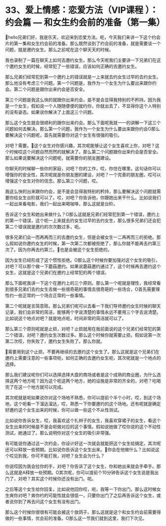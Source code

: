 # 33、爱上情感：恋爱方法（VIP课程 ）：约会篇 — 和女生约会前的准备（第一集）

🎼hello兄弟们好，我是乐天，欢迎来到恋爱方法。呃，今天我们来讲一下这个约会片的第一集和女生约会前的准备。那么既然谈到了约会前的准备，就是需要谈一个问题，就是邀约女生。那么之前呢在这个聊天天的时候。

我也录制了一篇在聊天上如何去邀约女生。那么今天呢我们主要讲一下兄弟们在这个邀约女生的时候，经常犯了一些错误，应该如何正确的去邀约女生。

那么兄弟们经常犯到第一个邀约上的错误就是一上来就去约女生过早的去约女生。那么他没有考虑三个问题。第一个问题是，我作为一个女生为什么要出来跟你约会。第二个问题是跟你出来约会是否安全。

第三个问题是我这么快的就跟你出来约会，是不是会显得我特别的不矜持。因为我是一个女生，假如说一个人随随便便的就约你，你就出去了，不显得你这个人特别的没有姿态。如果说你解决了上面这三个问题。

那么这个女生就会很顺利的跟你出来约会。那么下面呢我就一一的讲解一下这三个问题如何去解决。那么第一个问题，我作为一个女生为什么要出来跟你约会O那么要解决这个问题呢，首先就需要你对这个女生有很强的吸引。

对吧？需要。🎼这个女生对你感兴趣，其次呢能够让这个女生喜欢上你，对吧？这个时候哎这个问题自然而然的就解决了。那么第二个问题跟你出来约会是否安全。那么如果说要解决这个问题呢，就需要你的朋友圈建设。

你聊天的时候聊一些你的家庭，对吧？你的工作，哎，你住在哪里。这句话你可以增强你的安全性，其次呢就是你朋友圈的建设，对吧？一个完善的朋友圈，哎可以增强这个女生对你的信念。那么第三个问题，哎。

我这么快的出来跟你约会，是不是会显得我特别的矜持，那么要解决这个问题就需要你给女生台阶就可以了。哎，对吧？你告诉他，你跟她出来干什么。比如说我们一起出来看电影，我们一起出来喝咖啡，那么这就是台阶。

告诉这个女生和她出来做什么？O那么这就是兄弟们经常犯到第一个错误，邀约上的第一个错误，这个呃一上来就去约女生过早的去约女生，那么很多兄弟们还会犯第二个错误就是邀约的次次数过多，呃。

很多兄弟们会一而再再而三的去邀约女生，但是会被女生一二再再而三的拒绝。那么假如说你邀约女生的时候，第一次第二次都被拒绝了，那么你就不能再去约第三次了。因为你再去约第三。🎼也是会被这个女生拒绝的。

因为女生已经形成了这个惯性拒绝。O那么这个时候你要加强对这个女生的吸引，对吧？可以那个做一下蘑菇邀约。如果说蘑菇邀约通过了，这个时候再去邀约这个女生，这就是这个兄弟们在邀约上经常犯的两个错误。

那么下面呢我讲一下这个在邀约上的三个原则。那么第一个呢就是理性，我经常看到很多兄弟们去约女生去做一些很奇葩的事情去很奇葩的一些场合，O首先需要理性约一些正常的一个场合正常的一些事情。

第二个呢就是言简意赅。那么兄弟们呢可以去看一下我们导师邀约女生时候的聊天记录，我们会非常的简洁，能够两个字说清楚的事情永远不要用三个字去说清楚。比如说这个地点对吧？就是地点呃，时间非常的简洁就可以了。

那么第三个原则呢就是止损，对吧？止损就用在我前面说的这个兄弟们经常犯的第二个错误，对吧？邀约女生次数过多。那么这个时候你就需要止损，假如说第一次第二次哎，你失败了，邀约女生失败了。那么你就。

🎼需要用到这个止损，不要再继续的去邀约这个女生了。那么这就是这个兄弟们在邀约上需要注意的一些事项呃，如何正确的去邀约女生呃，其次呢就是一个地点的选择。

那么我们建议呢你们可以选择选择大盘的商场或者是这个成熟的商业圈，为什么选择这两个地方呢？因为这个呃这两个地方，她的设施是非常的齐全的，对吧？吃喝完了在这一个地方就可以完成。

其次呢就是呃如果说你对这个场地不熟悉，你可以提前个半个小时，哎，到这个场地，这个呃看一下溜达溜达，哎，熟悉一下你要邀约的这个场地。还有呢就是确定好邀约这个女生出来的时候，你可以做一些这个不从性测试。

比如说你告诉女生，哎，我喜欢这个扎辫子的女生，我喜欢穿裙子的女生，看这个女生出来的时候是不是会呃做对应的这个事情。假如说她做了哎你说的这个不动性测试，她通过了。那么说明你对这个女生的吸引非常强。

有可能说你通过这一次约会，你设计好这一次就会就能把这个女生给搞定。其次呢还可以释放一些预期。比如说你告诉这个女生出来。🎼你会在他做什么？比如说这个哎见到我，你可不能打我，对吧？女生会为什么？

你说哎因为我会拉你的手，对吧？你告诉了这个女生，你和她出来就会手牵手。那么这就是A释放一些预期。O其次呢，你可以提前个10分钟告诉这个女生说是我出门了，对吧？其实这个时候你还没有出门。呃。

之后等这个女生给你回复。比如说他回你哎，呃，我等一下你出门。那么这时候女生爽你对吧？爽你约的可能性就会很低一，只要你出门了之后再告诉这个女生，或者说你到了再去问这个女生有没有出门。

那么这个时候你很很有可能会被这个放鸽子。那么这就是这个和女生约会前需要得做的一些事情，优会前的准备。O那么这一节我们就到这里，我们下次见。

